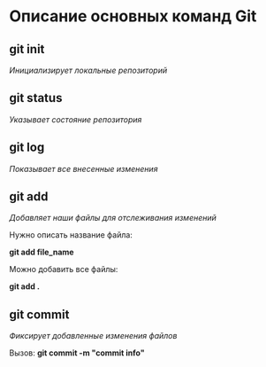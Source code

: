 # Описание основных команд Git  

## git init

*Инициализирует локальные репозиторий*

## git status 

*Указывает состояние репозитория*

## git log 

*Показывает все внесенные изменения*

## git add 

*Добавляет наши файлы для отслеживания изменений*

Нужно описать название файла:

**git add file_name**

Можно добавить все файлы:

**git add .**

## git commit 

*Фиксирует добавленные изменения файлов*

Вызов: 
**git commit -m "commit info"**
